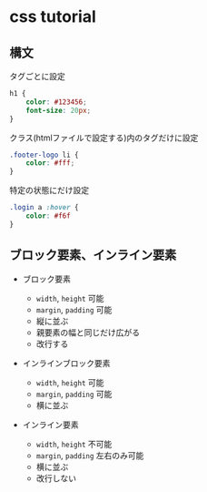 # css tutorial

## 構文

タグごとに設定
```css
h1 {
	color: #123456;
	font-size: 20px;
}
```

クラス(htmlファイルで設定する)内のタグだけに設定
```css
.footer-logo li {
	color: #fff;
}
```

特定の状態にだけ設定
```css
.login a :hover {
	color: #f6f
}
```

## ブロック要素、インライン要素

- ブロック要素
	- `width`, `height` 可能
	- `margin`, `padding` 可能
	- 縦に並ぶ
	- 親要素の幅と同じだけ広がる
	- 改行する

- インラインブロック要素
	- `width`, `height` 可能
	- `margin`, `padding` 可能
	- 横に並ぶ

- インライン要素
	- `width`, `height` 不可能
	- `margin`, `padding` 左右のみ可能
	- 横に並ぶ
	- 改行しない
